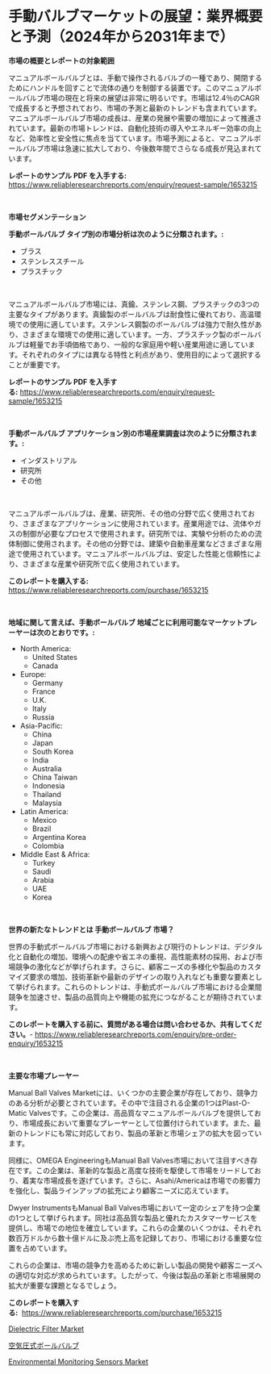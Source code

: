 <p><h1>手動バルブマーケットの展望：業界概要と予測（2024年から2031年まで）</h1></p><p><strong>市場の概要とレポートの対象範囲</strong></p>
<p><p>マニュアルボールバルブとは、手動で操作されるバルブの一種であり、開閉するためにハンドルを回すことで流体の通りを制御する装置です。このマニュアルボールバルブ市場の現在と将来の展望は非常に明るいです。市場は12.4％のCAGRで成長すると予想されており、市場の予測と最新のトレンドも含まれています。マニュアルボールバルブ市場の成長は、産業の発展や需要の増加によって推進されています。最新の市場トレンドは、自動化技術の導入やエネルギー効率の向上など、効率性と安全性に焦点を当てています。市場予測によると、マニュアルボールバルブ市場は急速に拡大しており、今後数年間でさらなる成長が見込まれています。</p></p>
<p><strong>レポートのサンプル PDF を入手する:</strong> <a href="https://www.reliableresearchreports.com/enquiry/request-sample/1653215">https://www.reliableresearchreports.com/enquiry/request-sample/1653215</a></p>
<p>&nbsp;</p>
<p><strong>市場セグメンテーション</strong></p>
<p><strong>手動ボールバルブ タイプ別の市場分析は次のように分類されます。:</strong></p>
<p><ul><li>ブラス</li><li>ステンレススチール</li><li>プラスチック</li></ul></p>
<p>&nbsp;</p>
<p><p>マニュアルボールバルブ市場には、真鍮、ステンレス鋼、プラスチックの3つの主要なタイプがあります。真鍮製のボールバルブは耐食性に優れており、高温環境での使用に適しています。ステンレス鋼製のボールバルブは強力で耐久性があり、さまざまな環境での使用に適しています。一方、プラスチック製のボールバルブは軽量でお手頃価格であり、一般的な家庭用や軽い産業用途に適しています。それぞれのタイプには異なる特性と利点があり、使用目的によって選択することが重要です。</p></p>
<p><strong>レポートのサンプル PDF を入手する:</strong>&nbsp;<a href="https://www.reliableresearchreports.com/enquiry/request-sample/1653215">https://www.reliableresearchreports.com/enquiry/request-sample/1653215</a></p>
<p>&nbsp;</p>
<p><strong> 手動ボールバルブ アプリケーション別の市場産業調査は次のように分類されます。:</strong></p>
<p><ul><li>インダストリアル</li><li>研究所</li><li>その他</li></ul></p>
<p>&nbsp;</p>
<p><p>マニュアルボールバルブは、産業、研究所、その他の分野で広く使用されており、さまざまなアプリケーションに使用されています。産業用途では、流体やガスの制御が必要なプロセスで使用されます。研究所では、実験や分析のための流体制御に使用されます。その他の分野では、建築や自動車産業などさまざまな用途で使用されています。マニュアルボールバルブは、安定した性能と信頼性により、さまざまな産業や研究所で広く使用されています。</p></p>
<p><strong>このレポートを購入する:</strong>&nbsp; <a href="https://www.reliableresearchreports.com/purchase/1653215">https://www.reliableresearchreports.com/purchase/1653215</a></p>
<p>&nbsp;</p>
<p><strong>地域に関して言えば、手動ボールバルブ 地域ごとに利用可能なマーケットプレーヤーは次のとおりです。:</strong></p>
<p><ul>
    <li>
        North America:
        <ul>
            <li>United States</li>
            <li>Canada</li>
        </ul>
    </li>
    <li>
        Europe:
        <ul>
            <li>Germany</li>
            <li>France</li>
            <li>U.K.</li>
            <li>Italy</li>
            <li>Russia</li>
        </ul>
    </li>
    <li>
        Asia-Pacific:
        <ul>
            <li>China</li>
            <li>Japan</li>
            <li>South Korea</li>
            <li>India</li>
            <li>Australia</li>
            <li>China Taiwan</li>
            <li>Indonesia</li>
            <li>Thailand</li>
            <li>Malaysia</li>
        </ul>
    </li>
    <li>
        Latin America:
        <ul>
            <li>Mexico</li>
            <li>Brazil</li>
            <li>Argentina Korea</li>
            <li>Colombia</li>
        </ul>
    </li>
    <li>
        Middle East & Africa:
        <ul>
            <li>Turkey</li>
            <li>Saudi</li>
            <li>Arabia</li>
            <li>UAE</li>
            <li>Korea</li>
        </ul>
    </li>
    </ul></p>
<p>&nbsp;</p>
<p><strong>世界の新たなトレンドとは 手動ボールバルブ 市場？</strong></p>
<p><p>世界の手動式ボールバルブ市場における新興および現行のトレンドは、デジタル化と自動化の増加、環境への配慮や省エネの重視、高性能素材の採用、および市場競争の激化などが挙げられます。さらに、顧客ニーズの多様化や製品のカスタマイズ要求の増加、技術革新や最新のデザインの取り入れなども重要な要素として挙げられます。これらのトレンドは、手動式ボールバルブ市場における企業間競争を加速させ、製品の品質向上や機能の拡充につながることが期待されています。</p></p>
<p><strong>このレポートを購入する前に、質問がある場合は問い合わせるか、共有してください。</strong>- <a href="https://www.reliableresearchreports.com/enquiry/pre-order-enquiry/1653215">https://www.reliableresearchreports.com/enquiry/pre-order-enquiry/1653215</a></p>
<p>&nbsp;</p>
<p><strong>主要な市場プレーヤー</strong></p>
<p><p>Manual Ball Valves Marketには、いくつかの主要企業が存在しており、競争力のある分析が必要とされています。その中で注目される企業の1つはPlast-O-Matic Valvesです。この企業は、高品質なマニュアルボールバルブを提供しており、市場成長において重要なプレーヤーとして位置付けられています。また、最新のトレンドにも常に対応しており、製品の革新と市場シェアの拡大を図っています。</p><p>同様に、OMEGA EngineeringもManual Ball Valves市場において注目すべき存在です。この企業は、革新的な製品と高度な技術を駆使して市場をリードしており、着実な市場成長を遂げています。さらに、Asahi/Americaは市場での影響力を強化し、製品ラインアップの拡充により顧客ニーズに応えています。</p><p>Dwyer InstrumentsもManual Ball Valves市場において一定のシェアを持つ企業の1つとして挙げられます。同社は高品質な製品と優れたカスタマーサービスを提供し、市場での地位を確立しています。これらの企業のいくつかは、それぞれ数百万ドルから数十億ドルに及ぶ売上高を記録しており、市場における重要な位置を占めています。</p><p>これらの企業は、市場の競争力を高めるために新しい製品の開発や顧客ニーズへの適切な対応が求められています。したがって、今後は製品の革新と市場展開の拡大が重要な課題となるでしょう。</p></p>
<p><strong>このレポートを購入する:</strong>&nbsp;&nbsp;<a href="https://www.reliableresearchreports.com/purchase/1653215">https://www.reliableresearchreports.com/purchase/1653215</a></p>
<p><p><a href="https://github.com/rahu1506/Market-Research-Report-List-3/blob/main/dielectric-filter-market.md">Dielectric Filter Market</a></p><p><a href="https://github.com/Sophiaard2003/Market-Research-Report-List-1/blob/main/551855110699.md">空気圧式ボールバルブ</a></p><p><a href="https://github.com/juniordelafrance/Market-Research-Report-List-2/blob/main/environmental-monitoring-sensors-market.md">Environmental Monitoring Sensors Market</a></p></p>
